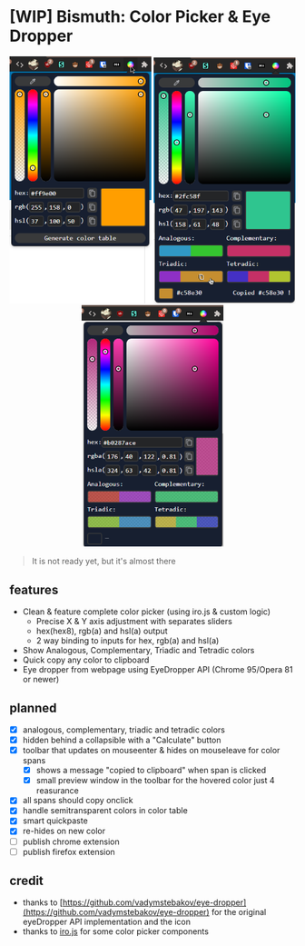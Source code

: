 # [WIP] Bismuth: Color Picker & Eye Dropper

<p align="center">
	<img src="images/example3.png" width=250>
	<img src="images/example.png" width=250>
	<img src="images/example2.png" width=250>
</p>
  
> It is not ready yet, but it's almost there

## features
- Clean & feature complete color picker (using iro.js & custom logic)
  - Precise X & Y axis adjustment with separates sliders
  - hex(hex8), rgb(a) and hsl(a) output
  -  2 way binding to inputs for hex, rgb(a) and hsl(a)
- Show Analogous, Complementary, Triadic and Tetradic colors
- Quick copy any color to clipboard
- Eye dropper from webpage using EyeDropper API (Chrome 95/Opera 81 or newer)
  
## planned
- [x] analogous, complementary, triadic and tetradic colors
- [x] hidden behind a collapsible with a "Calculate" button
- [x] toolbar that updates on mouseenter & hides on mouseleave for color spans
	- [x] shows a message "copied to clipboard" when span is clicked
	- [x] small preview window in the toolbar for the hovered color just 4 reasurance
- [x] all spans should copy onclick
- [x] handle semitransparent colors in color table
- [x] smart quickpaste
- [x] re-hides on new color
- [ ] publish chrome extension
- [ ] publish firefox extension

## credit
- thanks to [https://github.com/vadymstebakov/eye-dropper](https://github.com/vadymstebakov/eye-dropper) for the original eyeDropper API implementation and the icon
- thanks to [iro.js](https://iro.js.org) for some color picker components
